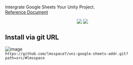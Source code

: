 Intergrate Google Sheets Your Unity Project.  
[Reference Document](https://ugs.shlife.dev)   

<p align="center">  
 <img src="https://img.shields.io/badge/Unity-2018.3%2B-green"/>
 <img src="https://img.shields.io/badge/Unity-2023.1%2B-green"/>
</p> 
 

## Install via git URL 
![image](https://user-images.githubusercontent.com/49047211/215680248-26e2093a-d7e1-462f-9bb4-a81a5699d4f0.png)  
 `https://github.com/lmsspace7/uni-google-sheets-addr.git?path=src/#lmsspace` 

